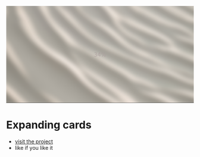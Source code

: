 
![](./Screenshot%20(16).png)
# Expanding cards

- [visit the project](https://pratham5368.github.io/loading-blur/)
- like if you like  it
